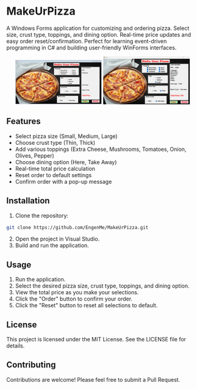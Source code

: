 # MakeUrPizza

A Windows Forms application for customizing and ordering pizza. Select size, crust type, toppings, and dining option. Real-time price updates and easy order reset/confirmation. Perfect for learning event-driven programming in C# and building user-friendly WinForms interfaces.

<p align="center">
  <img src="img/mainScreen.png" alt="Before Fill" width="45%" />
  <img src="img/mainScreen2.png" alt="After Fill" width="45%" />
</p>

## Features

- Select pizza size (Small, Medium, Large)
- Choose crust type (Thin, Thick)
- Add various toppings (Extra Cheese, Mushrooms, Tomatoes, Onion, Olives, Pepper)
- Choose dining option (Here, Take Away)
- Real-time total price calculation
- Reset order to default settings
- Confirm order with a pop-up message

## Installation

1. Clone the repository:
```sh
git clone https://github.com/EngenMe/MakeUrPizza.git
```

2. Open the project in Visual Studio.
3. Build and run the application.

## Usage

1. Run the application.
2. Select the desired pizza size, crust type, toppings, and dining option.
3. View the total price as you make your selections.
4. Click the "Order" button to confirm your order.
5. Click the "Reset" button to reset all selections to default.

## License

This project is licensed under the MIT License. See the LICENSE file for details.

## Contributing

Contributions are welcome! Please feel free to submit a Pull Request.
